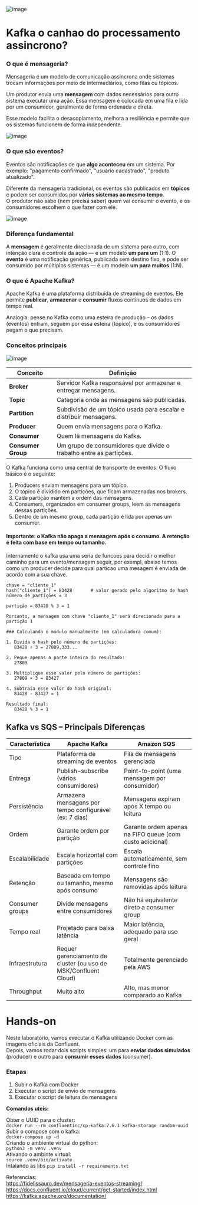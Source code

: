 ![image](https://github.com/user-attachments/assets/f7de91cc-2e54-4b92-9a04-822125281a8a)


# Kafka o canhao do processamento assincrono?

### O que é mensageria?

Mensageria é um modelo de comunicação assíncrona onde sistemas trocam informações por meio de intermediários, como filas ou tópicos.

Um produtor envia uma **mensagem** com dados necessários para outro sistema executar uma ação. Essa mensagem é colocada em uma fila e lida por um consumidor, geralmente de forma ordenada e direta.

Esse modelo facilita o desacoplamento, melhora a resiliência e permite que os sistemas funcionem de forma independente.

![image](https://github.com/user-attachments/assets/b50dbc6f-e048-4cb6-87c9-d26e74727f09)

### O que são eventos?

Eventos são notificações de que **algo aconteceu** em um sistema. Por exemplo: "pagamento confirmado", "usuário cadastrado", "produto atualizado".

Diferente da mensageria tradicional, os eventos são publicados em **tópicos** e podem ser consumidos por **vários sistemas ao mesmo tempo**.  
O produtor não sabe (nem precisa saber) quem vai consumir o evento, e os consumidores escolhem o que fazer com ele.

![image](https://github.com/user-attachments/assets/f45a86ed-ed1f-41ee-8604-31d83cbd8fa5)


### Diferença fundamental

A **mensagem** é geralmente direcionada de um sistema para outro, com intenção clara e controle da ação — é um modelo **um para um** (1:1). O **evento** é uma notificação genérica, publicada sem destino fixo, e pode ser consumido por múltiplos sistemas — é um modelo **um para muitos** (1:N).

### O que é Apache Kafka?

Apache Kafka é uma plataforma distribuída de streaming de eventos. Ele permite **publicar**, **armazenar** e **consumir** fluxos contínuos de dados em tempo real.

Analogia: pense no Kafka como uma esteira de produção – os dados (eventos) entram, seguem por essa esteira (tópico), e os consumidores pegam o que precisam.

### Conceitos principais
![image](https://github.com/user-attachments/assets/5c56e735-d914-4348-9b84-b2abdb311572)

| Conceito           | Definição                                                                 |
|--------------------|--------------------------------------------------------------------------|
| **Broker**         | Servidor Kafka responsável por armazenar e entregar mensagens.           |
| **Topic**          | Categoria onde as mensagens são publicadas.                              |
| **Partition**      | Subdivisão de um tópico usada para escalar e distribuir mensagens.       |
| **Producer**       | Quem envia mensagens para o Kafka.                                       |
| **Consumer**       | Quem lê mensagens do Kafka.                                              |
| **Consumer Group** | Um grupo de consumidores que divide o trabalho entre as partições.       |

O Kafka funciona como uma central de transporte de eventos. O fluxo básico é o seguinte:

1. Producers enviam mensagens para um tópico.
2. O tópico é dividido em partições, que ficam armazenadas nos brokers.
3. Cada partição mantém a ordem das mensagens.
4. Consumers, organizados em consumer groups, leem as mensagens dessas partições.
5. Dentro de um mesmo group, cada partição é lida por apenas um consumer.

#### Importante: o Kafka **não apaga a mensagem após o consumo**. A retenção é feita com base em tempo ou tamanho.

Internamento o kafka usa uma seria de funcoes para decidir o melhor caminho para um evento/mensagem seguir, por exempl, abaixo temos como um producer decide para qual particao uma mesagem é enviada de acordo com a sua chave.

```text
chave = "cliente_1"
hash("cliente_1") = 83428       # valor gerado pelo algoritmo de hash
número_de_partições = 3

partição = 83428 % 3 = 1

Portanto, a mensagem com chave "cliente_1" será direcionada para a partição 1

### Calculando o módulo manualmente (em calculadora comum):

1. Divida o hash pelo número de partições:
   83428 ÷ 3 = 27809,333...

2. Pegue apenas a parte inteira do resultado:
   27809

3. Multiplique esse valor pelo número de partições:
   27809 × 3 = 83427

4. Subtraia esse valor do hash original:
   83428 - 83427 = 1

Resultado final:
   83428 % 3 = 1
```
## Kafka vs SQS – Principais Diferenças

| Característica              | Apache Kafka                                         | Amazon SQS                                         |
|----------------------------|------------------------------------------------------|---------------------------------------------------|
| Tipo                       | Plataforma de streaming de eventos                   | Fila de mensagens gerenciada                      |
| Entrega                    | Publish-subscribe (vários consumidores)              | Point-to-point (uma mensagem por consumidor)      |
| Persistência               | Armazena mensagens por tempo configurável (ex: 7 dias) | Mensagens expiram após X tempo ou leitura        |
| Ordem                      | Garante ordem por partição                           | Garante ordem apenas na FIFO queue (com custo adicional) |
| Escalabilidade             | Escala horizontal com partições                      | Escala automaticamente, sem controle fino         |
| Retenção                   | Baseada em tempo ou tamanho, mesmo após consumo      | Mensagens são removidas após leitura              |
| Consumer groups            | Divide mensagens entre consumidores                  | Não há equivalente direto a consumer group        |
| Tempo real                 | Projetado para baixa latência                        | Maior latência, adequado para uso geral           |
| Infraestrutura             | Requer gerenciamento de cluster (ou uso de MSK/Confluent Cloud) | Totalmente gerenciado pela AWS           |
| Throughput                 | Muito alto                                           | Alto, mas menor comparado ao Kafka                |

# Hands-on

Neste laboratório, vamos executar o Kafka utilizando Docker com as imagens oficiais da Confluent.  
Depois, vamos rodar dois scripts simples: um para **enviar dados simulados** (producer) e outro para **consumir esses dados** (consumer).

### Etapas

1. Subir o Kafka com Docker
2. Executar o script de envio de mensagens
3. Executar o script de leitura de mensagens

**Comandos uteis:**

Obter o UUID para o cluster:  
```docker run --rm confluentinc/cp-kafka:7.6.1 kafka-storage random-uuid```  
Subir o compose com o kafka:  
```docker-compose up -d```  
Criando o ambiente virtual do python:  
```python3 -m venv .venv```  
Ativando o ambinte virtual:  
```source .venv/bin/activate```  
Intalando as libs
```pip install -r requirements.txt```

Referencias:  
https://fidelissauro.dev/mensageria-eventos-streaming/  
https://docs.confluent.io/cloud/current/get-started/index.html  
https://kafka.apache.org/documentation/
